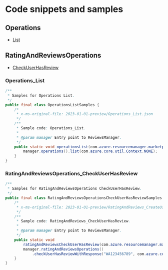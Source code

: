 # Code snippets and samples


## Operations

- [List](#operations_list)

## RatingAndReviewsOperations

- [CheckUserHasReview](#ratingandreviewsoperations_checkuserhasreview)
### Operations_List

```java
/**
 * Samples for Operations List.
 */
public final class OperationsListSamples {
    /*
     * x-ms-original-file: 2023-01-01-preview/Operations_List.json
     */
    /**
     * Sample code: Operations_List.
     * 
     * @param manager Entry point to ReviewsManager.
     */
    public static void operationsList(com.azure.resourcemanager.marketplace.ReviewsManager manager) {
        manager.operations().list(com.azure.core.util.Context.NONE);
    }
}
```

### RatingAndReviewsOperations_CheckUserHasReview

```java
/**
 * Samples for RatingAndReviewsOperations CheckUserHasReview.
 */
public final class RatingAndReviewsOperationsCheckUserHasReviewSamples {
    /*
     * x-ms-original-file: 2023-01-01-preview/RatingAndReviews_CreateUserHasReview.json
     */
    /**
     * Sample code: RatingAndReviews_CheckUserHasReview.
     * 
     * @param manager Entry point to ReviewsManager.
     */
    public static void
        ratingAndReviewsCheckUserHasReview(com.azure.resourcemanager.marketplace.ReviewsManager manager) {
        manager.ratingAndReviewsOperations()
            .checkUserHasReviewWithResponse("WA123456789", com.azure.core.util.Context.NONE);
    }
}
```

